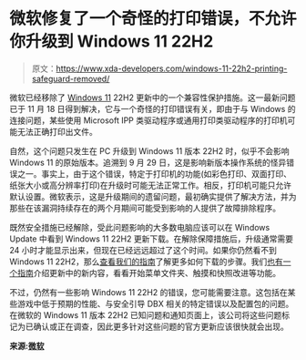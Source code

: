 # 微软修复了一个奇怪的打印错误，不允许你升级到 Windows 11 22H2

> 原文：<https://www.xda-developers.com/windows-11-22h2-printing-safeguard-removed/>

微软已经移除了 [Windows 11](https://www.xda-developers.com/windows-11/) 22H2 更新中的一个兼容性保护措施。这一最新问题已于 11 月 18 日得到解决，它与一个奇怪的打印错误有关，即由于与 Windows 的连接问题，某些使用 Microsoft IPP 类驱动程序或通用打印类驱动程序的打印机可能无法正确打印出文件。

自然，这个问题只发生在 PC 升级到 Windows 11 版本 22H2 时，似乎不会影响 Windows 11 的原始版本。追溯到 9 月 29 日，这是影响新版本操作系统的怪异错误之一。事实上，由于这个错误，特定于打印机的功能(如彩色打印、双面打印、纸张大小或高分辨率打印)在升级时可能无法正常工作。相反，打印机可能只允许默认设置。微软表示，这是升级期间的遗留问题，最初确实提供了解决方法，并为那些在该漏洞持续存在的两个月期间可能受到影响的人提供了故障排除程序。

既然安全措施已经解除，受此问题影响的大多数电脑应该可以在 Windows Update 中看到 Windows 11 22H2 更新下载。在解除保障措施后，升级通常需要 24 小时才能显示出来，但现在已经远远超过了这个时间。如果你仍然看不到 Windows 11 22H2，那么[查看我们的指南](https://www.xda-developers.com/windows-11-update-tracker/)了解更多如何下载的步骤。我们[也有一个指南](https://www.xda-developers.com/the-windows-11-2022-update-version-22h2-is-available-now/)介绍更新中的新内容，看看开始菜单文件夹、触摸和快照改进等功能。

不过，仍然有一些影响 Windows 11 22H2 的错误，您可能需要注意。这包括在某些游戏中低于预期的性能、与安全引导 DBX 相关的特定错误以及配置包的问题。在微软的 Windows 11 版本 22H2 已知问题和通知页面上，该公司将这些问题标记为已确认或正在调查，因此更多针对这些问题的官方更新应该很快就会出现。

**来源:[微软](https://learn.microsoft.com/en-us/windows/release-health/status-windows-11-22h2?irgwc=1&OCID=AID2200057_aff_7593_1243925&tduid=(ir__adkmkh1iu9kf6mhfhy6nbqhauf2xc0gp2hu0cnje00)(7593)(1243925)(kXQk6.ivFEQ-raxkIhl0U.PS1v.4dXCKhg)()&irclickid=_adkmkh1iu9kf6mhfhy6nbqhauf2xc0gp2hu0cnje00#2913msgdesc)**